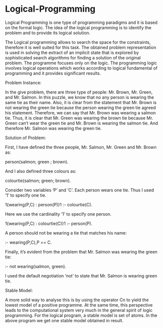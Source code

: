 # Logical-Programming

Logical Programming is one type of programming paradigms and it is based on the formal logic. The idea of the logical programming is to identify the problem and to provide its logical solution. 

The Logical programming allows to search the space for the constraints, therefore it is well suited for this task. The obtained problem representation is used in solving the extract of an implicit state that is explored by sophisticated search algorithms for finding a solution of the original problem. The programme focuses only on the logic. The programming logic involves logical operations which works according to logical fundamental of programming and it provides significant results. 

Problem Instance: 

In the give problem, there are three type of people: Mr. Brown, Mr. Green, and Mr. Salmon. In this puzzle, we know that no any person is wearing the same tie as their name. Also, it is clear from the statement that Mr. Brown is not wearing the green tie because the person wearing the green tie agreed his statement. Therefore, we can say that Mr. Brown was wearing a salmon tie. Thus, it is clear that Mr. Green was wearing the brown tie because Mr. Green can’t wear the green tie and Mr. Brown is wearing the salmon tie. And therefore Mr. Salmon was wearing the green tie.

Solution of Problem:

First, I have defined the three people, Mr. Salmon, Mr. Green and Mr. Brown as:

person(salmon; green ; brown).

And I also defined three colours as:

colourtie(salmon; green; brown).

Consider two variables ‘P’ and ‘C’. Each person wears one tie. Thus I used ‘1’ to specify one tie.

1{wearing(P,C) : person(P)}1 :- colourtie(C).

Here we use the cardinality ‘1’ to specify one person.

1{wearing(P,C) : colourtie(C)}1 :- person(P).

A person should not be wearing a tie that matches his name:

:- wearing(P,C),P == C.

Finally, it’s evident from the problem that Mr. Salmon was wearing the green tie:

:- not wearing(salmon, green).

I used the default negotiation ‘not’ to state that Mr. Salmon is wearing green tie.

Stable Model:

A more solid way to analyse this is by using the operator Cn to yield the lowest model of a positive programme. At the same time, this perspective leads to the computational system very much in the general spirit of logic programming. For the logical program, a stable model is set of atoms. In the above program we get one stable model obtained in result. 
